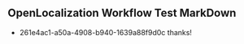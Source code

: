 ## OpenLocalization Workflow Test MarkDown
* 261e4ac1-a50a-4908-b940-1639a88f9d0c thanks!

<!--HONumber=Jul16_HO2-->


